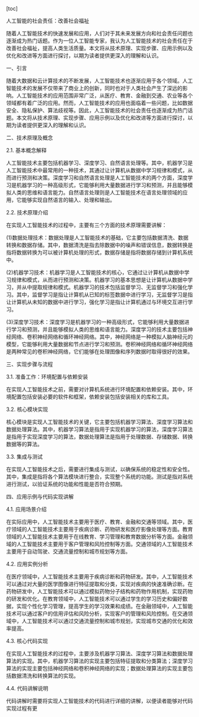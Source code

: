 
[toc]                    
                
                
人工智能的社会责任：改善社会福祉

随着人工智能技术的快速发展和应用，人们对于其未来发展方向和社会责任问题也逐渐成为热门话题。作为一位人工智能专家，我认为人工智能技术的社会责任在于改善社会福祉，提高人类生活质量。本文将从技术原理、实现步骤、应用示例以及优化和改进等方面进行探讨，以期为读者提供更深入的理解和认识。

一、引言

随着大数据和云计算技术的不断发展，人工智能技术也逐渐应用于各个领域。人工智能技术的发展不仅带来了商业上的创新，同时也对于人类社会产生了深远的影响。人工智能技术的应用范围非常广泛，从医疗、教育、金融到交通、农业等各个领域都有着广泛的应用。然而，人工智能技术的应用也面临着一些问题，比如数据安全、隐私保护、算法歧视等。因此，人工智能技术的社会责任也逐渐成为热门话题。本文将从技术原理、实现步骤、应用示例以及优化和改进等方面进行探讨，以期为读者提供更深入的理解和认识。

二、技术原理及概念

2.1. 基本概念解释

人工智能技术主要包括机器学习、深度学习、自然语言处理等。其中，机器学习是人工智能技术中最常用的一种技术，其通过让计算机从数据中学习规律和模式，从而进行预测和决策。深度学习和自然语言处理是人工智能技术的两个方面，深度学习是机器学习的一种高级形式，它能够利用大量数据进行学习和预测，并且能够模拟人类的思维和语言能力。自然语言处理则是人工智能技术在语言处理领域的应用，它能够实现自然语言的输入、处理和输出。

2.2. 技术原理介绍

在实现人工智能技术的过程中，主要有三个方面的技术原理需要讲解：

(1)数据处理技术：数据处理是人工智能技术的基础，它主要包括数据清洗、数据转换和数据存储。其中，数据清洗是指去除数据中的噪声和错误信息，数据转换是指将数据转换为可以被计算机处理的形式，数据存储是指将数据存储到计算机系统中。

(2)机器学习技术：机器学习是人工智能技术的核心，它通过让计算机从数据中学习规律和模式，从而进行预测和决策。机器学习的基本思想是让计算机从数据中学习，并从中提取规律和模式。机器学习的技术包括监督学习、无监督学习和强化学习。其中，监督学习是指让计算机从已知的标签数据中进行学习，无监督学习是指让计算机从未知的数据中进行学习，强化学习是指让计算机通过与环境交互进行学习。

(3)深度学习技术：深度学习是机器学习的一种高级形式，它能够利用大量数据进行学习和预测，并且能够模拟人类的思维和语言能力。深度学习的技术主要包括神经网络、卷积神经网络和循环神经网络。其中，神经网络是一种模拟人脑神经元的模型，它能够利用大量数据和节点进行学习和预测。卷积神经网络和循环神经网络是两种常见的卷积神经网络，它们能够在处理图像和序列数据时取得很好的效果。

三、实现步骤与流程

3.1. 准备工作：环境配置与依赖安装

在实现人工智能技术之前，需要对计算机系统进行环境配置和依赖安装。其中，环境配置包括安装必要的软件和框架，依赖安装包括安装相关的库和工具。

3.2. 核心模块实现

核心模块是实现人工智能技术的关键，它主要包括机器学习算法、深度学习算法和数据处理算法。其中，机器学习算法是指用于实现机器学习的算法，深度学习算法是指用于实现深度学习的算法，数据处理算法是指用于处理数据、存储数据、转换数据等的算法。

3.3. 集成与测试

在实现人工智能技术之后，需要进行集成与测试，以确保系统的稳定性和安全性。其中，集成是指将各个算法模块进行整合，实现整个系统的功能。测试是指对系统进行测试，以验证系统的功能和性能是否符合预期。

四、应用示例与代码实现讲解

4.1. 应用场景介绍

在实际应用中，人工智能技术主要用于医疗、教育、金融和交通等领域。其中，医疗领域的人工智能技术主要用于疾病诊断、药物研发和医疗影像处理等方面。教育领域的人工智能技术主要用于在线教育、学习管理和教育数据分析等方面。金融领域的人工智能技术主要用于客户管理和风险控制等方面。交通领域的人工智能技术主要用于自动驾驶、交通流量控制和城市规划等方面。

4.2. 应用实例分析

在医疗领域中，人工智能技术主要用于疾病诊断和药物研发。其中，人工智能技术可以通过对大量的医学图像进行特征提取和分类，实现对疾病的快速准确诊断。在药物研发中，人工智能技术可以通过模拟药物分子结构和药物作用机制，实现药物的研发和优化。在教育领域中，人工智能技术可以通过学生的学习历史和偏好数据，实现个性化学习管理，提高学生的学习效果和成绩。在金融领域中，人工智能技术可以通过客户的信用评估和风险分析，实现客户的管理和风险控制。在交通领域中，人工智能技术可以通过交通流量控制和城市规划，实现城市交通的优化和效率提高。

4.3. 核心代码实现

在实现人工智能技术的过程中，主要涉及机器学习算法、深度学习算法和数据处理算法的实现。其中，机器学习算法的实现主要包括特征提取和分类算法；深度学习算法的实现主要包括神经网络和卷积神经网络的实现；数据处理算法的实现主要包括数据清洗和转换算法的实现。

4.4. 代码讲解说明

代码讲解时需要将实现人工智能技术的代码进行详细的讲解，以便读者能够对代码实现过程有更

